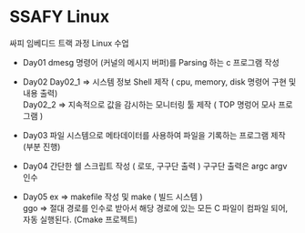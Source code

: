 # SSAFY Linux 

싸피 임베디드 트랙 과정 Linux 수업

- Day01
dmesg 명령어 (커널의 메시지 버퍼)를 Parsing 하는 c 프로그램 작성<br>

- Day02
Day02_1 => 시스템 정보 Shell 제작 ( cpu, memory, disk 명령어 구현 및 내용 출력)<br>
Day02_2 => 지속적으로 값을 감시하는 모니터링 툴 제작 ( TOP 명렁어 모사 프로그램 )<br>

- Day03
파일 시스템으로 메타데이터를 사용하여 파일을 기록하는 프로그램 제작 (부분 진행)<br>

- Day04
간단한 쉘 스크립트 작성 ( 로또, 구구단 출력 ) 구구단 출력은 argc argv 인수<br>

- Day05
ex => makefile 작성 및 make ( 빌드 시스템 )<br>
ggo => 절대 경로를 인수로 받아서 해당 경로에 있는 모든 C 파일이 컴파일 되어, 자동 실행된다. (Cmake 프로젝트)<br>
